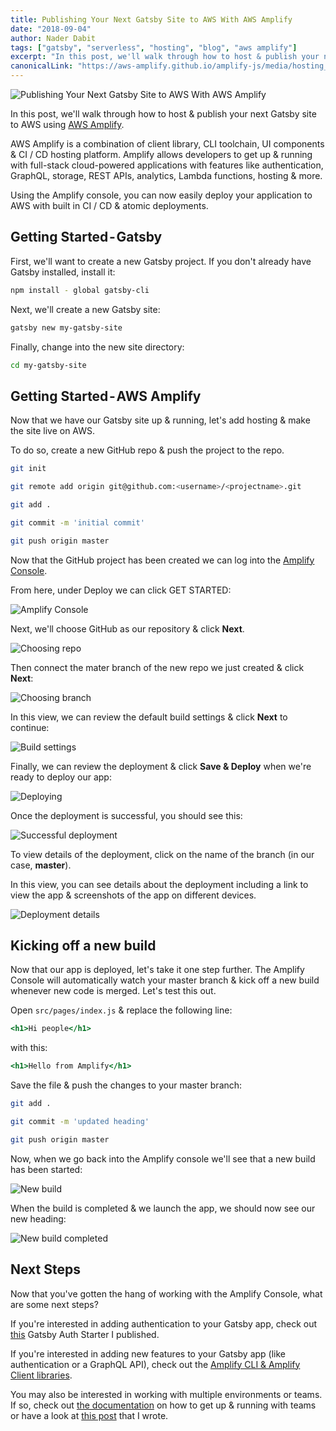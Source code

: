```yaml
---
title: Publishing Your Next Gatsby Site to AWS With AWS Amplify
date: "2018-09-04"
author: Nader Dabit
tags: ["gatsby", "serverless", "hosting", "blog", "aws amplify"]
excerpt: "In this post, we'll walk through how to host & publish your next Gatsby site to AWS"
canonicalLink: "https://aws-amplify.github.io/amplify-js/media/hosting_guide"
---
```


![Publishing Your Next Gatsby Site to AWS With AWS Amplify](images/gatsbyaws.jpeg)

In this post, we'll walk through how to host & publish your next Gatsby site to AWS using [AWS Amplify](https://aws-amplify.github.io/).

AWS Amplify is a combination of client library, CLI toolchain, UI components & CI / CD hosting platform. Amplify allows developers to get up & running with full-stack cloud-powered applications with features like authentication, GraphQL, storage, REST APIs, analytics, Lambda functions, hosting & more.

Using the Amplify console, you can now easily deploy your application to AWS with built in CI / CD & atomic deployments.

## Getting Started - Gatsby

First, we'll want to create a new Gatsby project. If you don't already have Gatsby installed, install it:

```sh
npm install - global gatsby-cli
```

Next, we'll create a new Gatsby site:

```sh
gatsby new my-gatsby-site
```

Finally, change into the new site directory:

```sh
cd my-gatsby-site
```

## Getting Started - AWS Amplify

Now that we have our Gatsby site up & running, let's add hosting & make the site live on AWS.

To do so, create a new GitHub repo & push the project to the repo.

```sh
git init

git remote add origin git@github.com:<username>/<projectname>.git

git add .

git commit -m 'initial commit'

git push origin master
```

Now that the GitHub project has been created we can log into the [Amplify Console](https://console.aws.amazon.com/amplify/home).

From here, under Deploy we can click GET STARTED:

![Amplify Console](images/amplify1.png)

Next, we'll choose GitHub as our repository & click **Next**.

![Choosing repo](images/amplify2.png)

Then connect the mater branch of the new repo we just created & click **Next**:

![Choosing branch](images/amplify3.png)

In this view, we can review the default build settings & click **Next** to continue:

![Build settings](images/amplify4.png)

Finally, we can review the deployment & click **Save & Deploy** when we're ready to deploy our app:

![Deploying](images/amplify5.png)

Once the deployment is successful, you should see this:

![Successful deployment](images/amplify6.png)

To view details of the deployment, click on the name of the branch (in our case, **master**).

In this view, you can see details about the deployment including a link to view the app & screenshots of the app on different devices.

![Deployment details](images/amplify7.png)

## Kicking off a new build

Now that our app is deployed, let's take it one step further. The Amplify Console will automatically watch your master branch & kick off a new build whenever new code is merged. Let's test this out.

Open `src/pages/index.js` & replace the following line:

```jsx
<h1>Hi people</h1>
```

with this:

```jsx
<h1>Hello from Amplify</h1>
```

Save the file & push the changes to your master branch:

```sh
git add .

git commit -m 'updated heading'

git push origin master
```

Now, when we go back into the Amplify console we'll see that a new build has been started:

![New build](images/amplify8.png)

When the build is completed & we launch the app, we should now see our new heading:

![New build completed](images/amplify9.png)

## Next Steps

Now that you've gotten the hang of working with the Amplify Console, what are some next steps?

If you're interested in adding authentication to your Gatsby app, check out [this](https://github.com/dabit3/gatsby-auth-starter-aws-amplify) Gatsby Auth Starter I published.

If you're interested in adding new features to your Gatsby app (like authentication or a GraphQL API), check out the [Amplify CLI & Amplify Client libraries](https://aws-amplify.github.io/).

You may also be interested in working with multiple environments or teams. If so, check out [the documentation](https://aws-amplify.github.io/docs/cli/multienv?sdk=js) on how to get up & running with teams or have a look at [this post](https://read.acloud.guru/multiple-serverless-environments-with-aws-amplify-344759e1be08) that I wrote.
